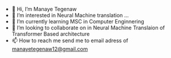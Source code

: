 - 👋 Hi, I’m Manaye Tegenaw
- 👀 I’m interested in Neural Machine translation ...
- 🌱 I’m currently learning MSC in Computer Enginnering
- 💞️ I’m looking to collaborate on in Neural Machine Translaion of Transformer Based architecture
- 📫 How to reach me send me to email adress of manayetegenaw12@gmail.com

<!---
manayetegenaw/manayetegenaw is a ✨ special ✨ repository because its `README.md` (this file) appears on your GitHub profile.
You can click the Preview link to take a look at your changes.
--->
